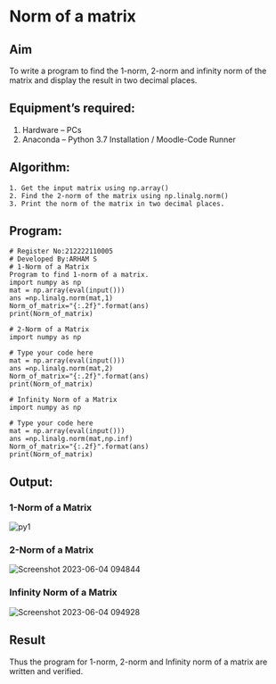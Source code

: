 # Norm of a matrix
## Aim
To write a program to find the 1-norm, 2-norm and infinity norm of the matrix and display the result in two decimal places.
## Equipment’s required:
1.	Hardware – PCs
2.	Anaconda – Python 3.7 Installation / Moodle-Code Runner
## Algorithm:
	1. Get the input matrix using np.array()   
    2. Find the 2-norm of the matrix using np.linalg.norm()
	3. Print the norm of the matrix in two decimal places.
## Program:
```
# Register No:212222110005
# Developed By:ARHAM S
# 1-Norm of a Matrix
Program to find 1-norm of a matrix.
import numpy as np
mat = np.array(eval(input()))
ans =np.linalg.norm(mat,1)
Norm_of_matrix="{:.2f}".format(ans)
print(Norm_of_matrix)
```


```
# 2-Norm of a Matrix
import numpy as np

# Type your code here
mat = np.array(eval(input()))
ans =np.linalg.norm(mat,2)
Norm_of_matrix="{:.2f}".format(ans)
print(Norm_of_matrix)
```

```
# Infinity Norm of a Matrix
import numpy as np

# Type your code here
mat = np.array(eval(input()))
ans =np.linalg.norm(mat,np.inf)
Norm_of_matrix="{:.2f}".format(ans)
print(Norm_of_matrix)
```



## Output:
### 1-Norm of a Matrix

![py1](https://github.com/arhamshajahan/Norm-of-a-matrix/assets/127313881/7759c5d4-55db-4455-901a-de2a783b49eb)

### 2-Norm of a Matrix

![Screenshot 2023-06-04 094844](https://github.com/arhamshajahan/Norm-of-a-matrix/assets/127313881/b62f8ca6-49d1-4935-8189-7f8d8a022ae9)


### Infinity Norm of a Matrix


![Screenshot 2023-06-04 094928](https://github.com/arhamshajahan/Norm-of-a-matrix/assets/127313881/be382084-115c-4d43-a885-5f2628292931)

## Result
Thus the program for 1-norm, 2-norm and Infinity norm of a matrix are written and verified.
